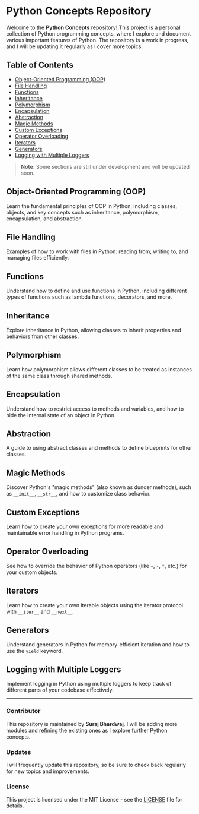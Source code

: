 # Python Concepts Repository

Welcome to the **Python Concepts** repository! This project is a personal collection of Python programming concepts, where I explore and document various important features of Python. The repository is a work in progress, and I will be updating it regularly as I cover more topics.

## Table of Contents

- [Object-Oriented Programming (OOP)](#object-oriented-programming-oop)
- [File Handling](#file-handling)
- [Functions](#functions)
- [Inheritance](#inheritance)
- [Polymorphism](#polymorphism)
- [Encapsulation](#encapsulation)
- [Abstraction](#abstraction)
- [Magic Methods](#magic-methods)
- [Custom Exceptions](#custom-exceptions)
- [Operator Overloading](#operator-overloading)
- [Iterators](#iterators)
- [Generators](#generators)
- [Logging with Multiple Loggers](#logging-with-multiple-loggers)

> **Note:** Some sections are still under development and will be updated soon.

## Object-Oriented Programming (OOP)

Learn the fundamental principles of OOP in Python, including classes, objects, and key concepts such as inheritance, polymorphism, encapsulation, and abstraction.

## File Handling

Examples of how to work with files in Python: reading from, writing to, and managing files efficiently.

## Functions

Understand how to define and use functions in Python, including different types of functions such as lambda functions, decorators, and more.

## Inheritance

Explore inheritance in Python, allowing classes to inherit properties and behaviors from other classes.

## Polymorphism

Learn how polymorphism allows different classes to be treated as instances of the same class through shared methods.

## Encapsulation

Understand how to restrict access to methods and variables, and how to hide the internal state of an object in Python.

## Abstraction

A guide to using abstract classes and methods to define blueprints for other classes.

## Magic Methods

Discover Python's "magic methods" (also known as dunder methods), such as `__init__`, `__str__`, and how to customize class behavior.

## Custom Exceptions

Learn how to create your own exceptions for more readable and maintainable error handling in Python programs.

## Operator Overloading

See how to override the behavior of Python operators (like `+`, `-`, `*`, etc.) for your custom objects.

## Iterators

Learn how to create your own iterable objects using the iterator protocol with `__iter__` and `__next__`.

## Generators

Understand generators in Python for memory-efficient iteration and how to use the `yield` keyword.

## Logging with Multiple Loggers

Implement logging in Python using multiple loggers to keep track of different parts of your codebase effectively.

---

### Contributor

This repository is maintained by **Suraj Bhardwaj**. I will be adding more modules and refining the existing ones as I explore further Python concepts.

### Updates

I will frequently update this repository, so be sure to check back regularly for new topics and improvements.

### License

This project is licensed under the MIT License - see the [LICENSE](LICENSE) file for details.
